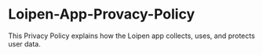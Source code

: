 # Loipen-App-Provacy-Policy
This Privacy Policy explains how the Loipen app collects, uses, and protects user data.
